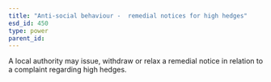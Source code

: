 ```yaml
---
title: "Anti-social behaviour -  remedial notices for high hedges"
esd_id: 450
type: power
parent_id:  
---
```


A local authority may issue, withdraw or relax a remedial notice in relation to a complaint regarding high hedges.

